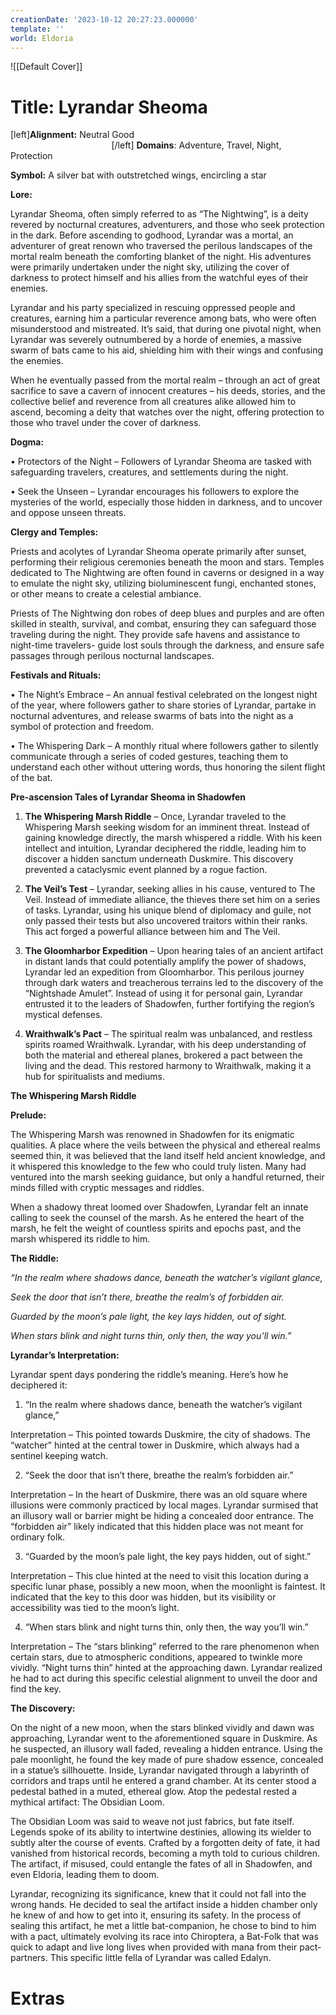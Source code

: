 ```yaml
---
creationDate: '2023-10-12 20:27:23.000000'
template: ''
world: Eldoria
---
```

![[Default Cover]]

# Title: Lyrandar Sheoma

[left]**Alignment:** Neutral Good                                                                                                                       [/left]
**Domains**: Adventure, Travel, Night, Protection

**Symbol:** A silver bat with outstretched wings, encircling a star


**Lore:**

Lyrandar Sheoma, often simply referred to as “The Nightwing”, is a deity revered by nocturnal creatures, adventurers, and those who seek protection in the dark. Before ascending to godhood, Lyrandar was a mortal, an adventurer of great renown who traversed the perilous landscapes of the mortal realm beneath the comforting blanket of the night. His adventures were primarily undertaken under the night sky, utilizing the cover of darkness to protect himself and his allies from the watchful eyes of their enemies.

Lyrandar and his party specialized in rescuing oppressed people and creatures, earning him a particular reverence among bats, who were often misunderstood and mistreated. It’s said, that during one pivotal night, when Lyrandar was severely outnumbered by a horde of enemies, a massive swarm of bats came to his aid, shielding him with their wings and confusing the enemies.

When he eventually passed from the mortal realm – through an act of great sacrifice to save a cavern of innocent creatures – his deeds, stories, and the collective belief and reverence from all creatures alike allowed him to ascend, becoming a deity that watches over the night, offering protection to those who travel under the cover of darkness.

**Dogma:**

• Protectors of the Night – Followers of Lyrandar Sheoma are tasked with safeguarding travelers, creatures, and settlements during the night.

• Seek the Unseen – Lyrandar encourages his followers to explore the mysteries of the world, especially those hidden in darkness, and to uncover and oppose unseen threats.

**Clergy and Temples:**

Priests and acolytes of Lyrandar Sheoma operate primarily after sunset, performing their religious ceremonies beneath the moon and stars. Temples dedicated to The Nightwing are often found in caverns or designed in a way to emulate the night sky, utilizing bioluminescent fungi, enchanted stones, or other means to create a celestial ambiance.

Priests of The Nightwing don robes of deep blues and purples and are often skilled in stealth, survival, and combat, ensuring they can safeguard those traveling during the night. They provide safe havens and assistance to night-time travelers- guide lost souls through the darkness, and ensure safe passages through perilous nocturnal landscapes.


**Festivals and Rituals:**

• The Night’s Embrace – An annual festival celebrated on the longest night of the year, where followers gather to share stories of Lyrandar, partake in nocturnal adventures, and release swarms of bats into the night as a symbol of protection and freedom.

• The Whispering Dark – A monthly ritual where followers gather to silently communicate through a series of coded gestures, teaching them to understand each other without uttering words, thus honoring the silent flight of the bat.

**Pre-ascension Tales of Lyrandar Sheoma in Shadowfen**

1. **The Whispering Marsh Riddle** – Once, Lyrandar traveled to the Whispering Marsh seeking wisdom for an imminent threat. Instead of gaining knowledge directly, the marsh whispered a riddle. With his keen intellect and intuition, Lyrandar deciphered the riddle, leading him to discover a hidden sanctum underneath Duskmire. This discovery prevented a cataclysmic event planned by a rogue faction.

2. **The Veil’s Test** – Lyrandar, seeking allies in his cause, ventured to The Veil. Instead of immediate alliance, the thieves there set him on a series of tasks. Lyrandar, using his unique blend of diplomacy and guile, not only passed their tests but also uncovered traitors within their ranks. This act forged a powerful alliance between him and The Veil.

3. **The Gloomharbor Expedition** – Upon hearing tales of an ancient artifact in distant lands that could potentially amplify the power of shadows, Lyrandar led an expedition from Gloomharbor. This perilous journey through dark waters and treacherous terrains led to the discovery of the “Nightshade Amulet”. Instead of using it for personal gain, Lyrandar entrusted it to the leaders of Shadowfen, further fortifying the region’s mystical defenses.

4. **Wraithwalk’s Pact** – The spiritual realm was unbalanced, and restless spirits roamed Wraithwalk. Lyrandar, with his deep understanding of both the material and ethereal planes, brokered a pact between the living and the dead. This restored harmony to Wraithwalk, making it a hub for spiritualists and mediums.


**The Whispering Marsh Riddle**

**Prelude:**

The Whispering Marsh was renowned in Shadowfen for its enigmatic qualities. A place where the veils between the physical and ethereal realms seemed thin, it was believed that the land itself held ancient knowledge, and it whispered this knowledge to the few who could truly listen. Many had ventured into the marsh seeking guidance, but only a handful returned, their minds filled with cryptic messages and riddles.

When a shadowy threat loomed over Shadowfen, Lyrandar felt an innate calling to seek the counsel of the marsh. As he entered the heart of the marsh, he felt the weight of countless spirits and epochs past, and the marsh whispered its riddle to him.


**The Riddle:**

*“In the realm where shadows dance, beneath the watcher’s vigilant glance,*

*Seek the door that isn’t there, breathe the realm’s of forbidden air.*

*Guarded by the moon’s pale light, the key lays hidden, out of sight.*

*When stars blink and night turns thin, only then, the way you’ll win.”*


**Lyrandar’s Interpretation:**

Lyrandar spent days pondering the riddle’s meaning. Here’s how he deciphered it:

1. “In the realm where shadows dance, beneath the watcher’s vigilant glance,”

Interpretation – This pointed towards Duskmire, the city of shadows. The “watcher” hinted at the central tower in Duskmire, which always had a sentinel keeping watch.

2. “Seek the door that isn’t there, breathe the realm’s forbidden air.”

Interpretation – In the heart of Duskmire, there was an old square where illusions were commonly practiced by local mages. Lyrandar surmised that an illusory wall or barrier might be hiding a concealed door entrance. The “forbidden air” likely indicated that this hidden place was not meant for ordinary folk.

3. “Guarded by the moon’s pale light, the key pays hidden, out of sight.”

Interpretation – This clue hinted at the need to visit this location during a specific lunar phase, possibly a new moon, when the moonlight is faintest. It indicated that the key to this door was hidden, but its visibility or accessibility was tied to the moon’s light.

4. “When stars blink and night turns thin, only then, the way you’ll win.”

Interpretation – The “stars blinking” referred to the rare phenomenon when certain stars, due to atmospheric conditions, appeared to twinkle more vividly. “Night turns thin” hinted at the approaching dawn. Lyrandar realized he had to act during this specific celestial alignment to unveil the door and find the key.

**The Discovery:**

On the night of a new moon, when the stars blinked vividly and dawn was approaching, Lyrandar went to the aforementioned square in Duskmire. As he suspected, an illusory wall faded, revealing a hidden entrance. Using the pale moonlight, he found the key made of pure shadow essence, concealed in a statue’s sillhouette.
Inside, Lyrandar navigated through a labyrinth of corridors and traps until he entered a grand chamber. At its center stood a pedestal bathed in a muted, ethereal glow. Atop the pedestal rested a mythical artifact: The Obsidian Loom.

The Obsidian Loom was said to weave not just fabrics, but fate itself. Legends spoke of its ability to intertwine destinies, allowing its wielder to subtly alter the course of events. Crafted by a forgotten deity of fate, it had vanished from historical records, becoming a myth told to curious children. The artifact, if misused, could entangle the fates of all in Shadowfen, and even Eldoria, leading them to doom.

Lyrandar, recognizing its significance, knew that it could not fall into the wrong hands. He decided to seal the artifact inside a hidden chamber only he knew of and how to get into it, ensuring its safety. In the process of sealing this artifact, he met a little bat-companion, he chose to bind to him with a pact, ultimately evolving its race into Chiroptera, a Bat-Folk that was quick to adapt and live long lives when provided with mana from their pact-partners. This specific little fella of Lyrandar was called Edalyn.

# Extras


